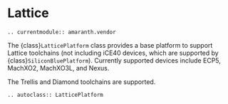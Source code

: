 # Lattice

```{eval-rst}
.. currentmodule:: amaranth.vendor
```

The {class}`LatticePlatform` class provides a base platform to support Lattice toolchains (not including iCE40 devices, which are supported by {class}`SiliconBluePlatform`). Currently supported devices include ECP5, MachXO2, MachXO3L, and Nexus.

The Trellis and Diamond toolchains are supported.

```{eval-rst}
.. autoclass:: LatticePlatform
```
